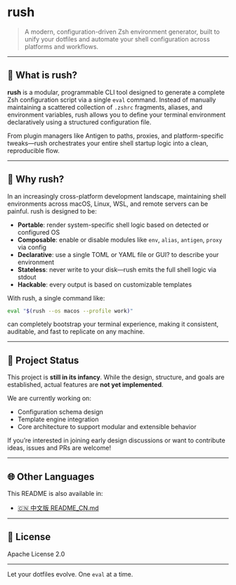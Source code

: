 # rush

> A modern, configuration-driven Zsh environment generator, built to unify your dotfiles and automate your shell configuration across platforms and workflows.

---

## 🌟 What is rush?

**rush** is a modular, programmable CLI tool designed to generate a complete Zsh configuration script via a single `eval` command. Instead of manually maintaining a scattered collection of `.zshrc` fragments, aliases, and environment variables, rush allows you to define your terminal environment declaratively using a structured configuration file.

From plugin managers like Antigen to paths, proxies, and platform-specific tweaks—rush orchestrates your entire shell startup logic into a clean, reproducible flow.

---

## 🚀 Why rush?

In an increasingly cross-platform development landscape, maintaining shell environments across macOS, Linux, WSL, and remote servers can be painful. rush is designed to be:

- **Portable**: render system-specific shell logic based on detected or configured OS
- **Composable**: enable or disable modules like `env`, `alias`, `antigen`, `proxy` via config
- **Declarative**: use a single TOML or YAML file or GUI? to describe your environment
- **Stateless**: never write to your disk—rush emits the full shell logic via stdout
- **Hackable**: every output is based on customizable templates

With rush, a single command like:

```zsh
eval "$(rush --os macos --profile work)"
```

can completely bootstrap your terminal experience, making it consistent, auditable, and fast to replicate on any machine.

---

## 🧪 Project Status

This project is **still in its infancy**. While the design, structure, and goals are established, actual features are **not yet implemented**.

We are currently working on:

- Configuration schema design
- Template engine integration
- Core architecture to support modular and extensible behavior

If you’re interested in joining early design discussions or want to contribute ideas, issues and PRs are welcome!

---

## 🌐 Other Languages

This README is also available in:

- [🇨🇳 中文版 README_CN.md](./README_CN.md)

---

## 📄 License

Apache License 2.0

---

Let your dotfiles evolve. One `eval` at a time.